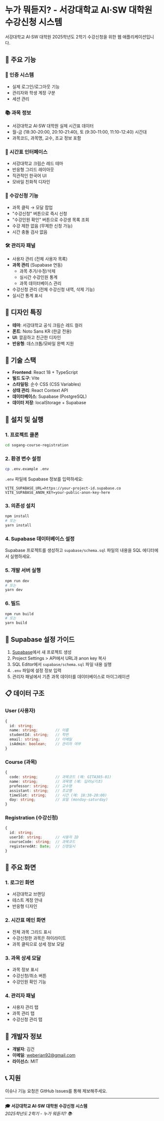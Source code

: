 # 누가 뭐듣지? - 서강대학교 AI·SW 대학원 수강신청 시스템

서강대학교 AI·SW 대학원 2025학년도 2학기 수강신청을 위한 웹 애플리케이션입니다.

## 🚀 주요 기능

### 🔐 인증 시스템
- 실제 로그인/로그아웃 기능
- 관리자와 학생 계정 구분
- 세션 관리

### 📚 과목 정보
- 서강대학교 AI·SW 대학원 실제 시간표 데이터
- 월-금 (18:30-20:00, 20:10-21:40), 토 (9:30-11:00, 11:10-12:40) 시간대
- 과목코드, 과목명, 교수, 조교 정보 포함

### 📅 시간표 인터페이스
- 서강대학교 크림슨 레드 테마
- 반응형 그리드 레이아웃
- 직관적인 한국어 UI
- 모바일 친화적 디자인

### 🎯 수강신청 기능
- 과목 클릭 → 모달 팝업
- "수강신청" 버튼으로 즉시 신청
- "수강인원 확인" 버튼으로 수강생 목록 조회
- 수강 제한 없음 (무제한 신청 가능)
- 시간 충돌 검사 없음

### 🛠 관리자 패널
- 사용자 관리 (전체 사용자 목록)
- **과목 관리** (Supabase 연동)
  - 과목 추가/수정/삭제
  - 실시간 수강인원 통계
  - 과목 데이터베이스 관리
- 수강신청 관리 (전체 수강신청 내역, 삭제 기능)
- 실시간 통계 표시

## 🎨 디자인 특징

- **테마**: 서강대학교 공식 크림슨 레드 컬러
- **폰트**: Noto Sans KR (한글 전용)
- **UI**: 깔끔하고 친근한 디자인
- **반응형**: 데스크톱/모바일 완벽 지원

## 📱 기술 스택

- **Frontend**: React 18 + TypeScript
- **빌드 도구**: Vite
- **스타일링**: 순수 CSS (CSS Variables)
- **상태 관리**: React Context API
- **데이터베이스**: Supabase (PostgreSQL)
- **데이터 저장**: localStorage + Supabase

## 🚀 설치 및 실행

### 1. 프로젝트 클론
```bash
cd sogang-course-registration
```

### 2. 환경 변수 설정
```bash
cp .env.example .env
```

`.env` 파일에 Supabase 정보를 입력하세요:
```env
VITE_SUPABASE_URL=https://your-project-id.supabase.co
VITE_SUPABASE_ANON_KEY=your-public-anon-key-here
```

### 3. 의존성 설치
```bash
npm install
# 또는
yarn install
```

### 4. Supabase 데이터베이스 설정
Supabase 프로젝트를 생성하고 `supabase/schema.sql` 파일의 내용을 SQL 에디터에서 실행하세요.

### 5. 개발 서버 실행
```bash
npm run dev
# 또는
yarn dev
```

### 6. 빌드
```bash
npm run build
# 또는
yarn build
```

## 🔧 Supabase 설정 가이드

1. [Supabase](https://supabase.com)에서 새 프로젝트 생성
2. Project Settings > API에서 URL과 anon key 복사
3. SQL Editor에서 `supabase/schema.sql` 파일 내용 실행
4. `.env` 파일에 설정 정보 입력
5. 관리자 패널에서 기존 과목 데이터를 데이터베이스로 마이그레이션

## 📋 데이터 구조

### User (사용자)
```typescript
{
  id: string;
  name: string;        // 이름
  studentId: string;   // 학번
  email: string;       // 이메일
  isAdmin: boolean;    // 관리자 여부
}
```

### Course (과목)
```typescript
{
  code: string;        // 과목코드 (예: GITA385-01)
  name: string;        // 과목명 (예: 딥러닝기초)
  professor: string;   // 교수명
  assistant: string;   // 조교명
  timeSlot: string;    // 시간 (예: 18:30-20:00)
  day: string;         // 요일 (monday-saturday)
}
```

### Registration (수강신청)
```typescript
{
  id: string;
  userId: string;      // 사용자 ID
  courseCode: string;  // 과목코드
  registeredAt: Date;  // 신청일시
}
```

## 🎯 주요 화면

### 1. 로그인 화면
- 서강대학교 브랜딩
- 테스트 계정 안내
- 반응형 디자인

### 2. 시간표 메인 화면
- 전체 과목 그리드 표시
- 수강신청한 과목은 하이라이트
- 과목 클릭으로 상세 정보 모달

### 3. 과목 상세 모달
- 과목 정보 표시
- 수강신청/취소 버튼
- 수강인원 확인 기능

### 4. 관리자 패널
- 사용자 관리 탭
- 과목 관리 탭  
- 수강신청 관리 탭

## 🔧 개발자 정보

- **개발자**: 김건
- **이메일**: weberian92@gmail.com
- **라이선스**: MIT

## 📞 지원

이슈나 기능 요청은 GitHub Issues를 통해 제보해주세요.

---

**🎓 서강대학교 AI·SW 대학원 수강신청 시스템**  
*2025학년도 2학기 - 누가 뭐듣지? 📚*
